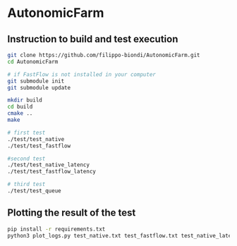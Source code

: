 # AutonomicFarm

## Instruction to build and test execution
```bash
git clone https://github.com/filippo-biondi/AutonomicFarm.git
cd AutonomicFarm

# if FastFlow is not installed in your computer
git submodule init
git submodule update

mkdir build
cd build
cmake ..
make

# first test
./test/test_native
./test/test_fastflow

#second test
./test/test_native_latency
./test/test_fastflow_latency

# third test
./test/test_queue
```

## Plotting the result of the test
```bash
pip install -r requirements.txt
python3 plot_logs.py test_native.txt test_fastflow.txt test_native_latency.txt test_fastflow_latency.txt test_queue.txt
```
